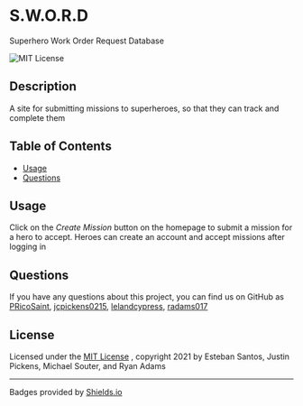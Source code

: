 # S.W.O.R.D
Superhero Work Order Request Database

![MIT License](https://img.shields.io/badge/License-MIT-brightgreen)
## Description
A site for submitting missions to superheroes, so that they can track and complete them
## Table of Contents
- [Usage](#usage)
- [Questions](#questions)
## Usage
Click on the *Create Mission* button on the homepage to submit a mission for a hero to accept. Heroes can create an account and accept missions after logging in
## Questions
If you have any questions about this project, you can find us on GitHub as [PRicoSaint](https://github.com/PRicoSaint), [jcpickens0215](https://github.com/jcpickens0215), [lelandcypress](https://github.com/lelandcypress), [radams017](https://github.com/radams017)


## License

Licensed under the [MIT License](https://mit-license.org/)
, copyright 2021 by Esteban Santos, Justin Pickens, Michael Souter, and Ryan Adams
____

Badges provided by [Shields.io](https://shields.io/)